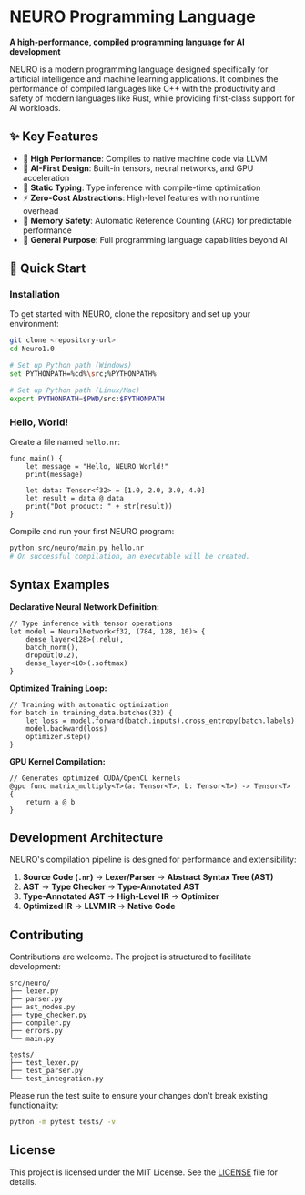 # NEURO Programming Language

**A high-performance, compiled programming language for AI development**

NEURO is a modern programming language designed specifically for artificial intelligence and machine learning applications. It combines the performance of compiled languages like C++ with the productivity and safety of modern languages like Rust, while providing first-class support for AI workloads.

## ✨ Key Features

- 🚀 **High Performance**: Compiles to native machine code via LLVM
- 🧠 **AI-First Design**: Built-in tensors, neural networks, and GPU acceleration  
- 🔧 **Static Typing**: Type inference with compile-time optimization
- ⚡ **Zero-Cost Abstractions**: High-level features with no runtime overhead
- 🎯 **Memory Safety**: Automatic Reference Counting (ARC) for predictable performance
- 🔀 **General Purpose**: Full programming language capabilities beyond AI

## 🚀 Quick Start

### Installation

To get started with NEURO, clone the repository and set up your environment:

```bash
git clone <repository-url>
cd Neuro1.0

# Set up Python path (Windows)
set PYTHONPATH=%cd%\src;%PYTHONPATH%

# Set up Python path (Linux/Mac)
export PYTHONPATH=$PWD/src:$PYTHONPATH
```

### Hello, World!

Create a file named `hello.nr`:

```neuro
func main() {
    let message = "Hello, NEURO World!"
    print(message)

    let data: Tensor<f32> = [1.0, 2.0, 3.0, 4.0]
    let result = data @ data
    print("Dot product: " + str(result))
}
```

Compile and run your first NEURO program:

```bash
python src/neuro/main.py hello.nr
# On successful compilation, an executable will be created.
```

## Syntax Examples

**Declarative Neural Network Definition:**
```neuro
// Type inference with tensor operations
let model = NeuralNetwork<f32, (784, 128, 10)> {
    dense_layer<128>(.relu),
    batch_norm(),
    dropout(0.2),
    dense_layer<10>(.softmax)
}
```

**Optimized Training Loop:**
```neuro
// Training with automatic optimization
for batch in training_data.batches(32) {
    let loss = model.forward(batch.inputs).cross_entropy(batch.labels)
    model.backward(loss)
    optimizer.step()
}
```

**GPU Kernel Compilation:**
```neuro
// Generates optimized CUDA/OpenCL kernels
@gpu func matrix_multiply<T>(a: Tensor<T>, b: Tensor<T>) -> Tensor<T> {
    return a @ b
}
```

## Development Architecture

NEURO's compilation pipeline is designed for performance and extensibility:

1.  **Source Code (`.nr`)** → **Lexer/Parser** → **Abstract Syntax Tree (AST)**
2.  **AST** → **Type Checker** → **Type-Annotated AST**
3.  **Type-Annotated AST** → **High-Level IR** → **Optimizer**
4.  **Optimized IR** → **LLVM IR** → **Native Code**

## Contributing

Contributions are welcome. The project is structured to facilitate development:

```
src/neuro/
├── lexer.py
├── parser.py
├── ast_nodes.py
├── type_checker.py
├── compiler.py
├── errors.py
└── main.py

tests/
├── test_lexer.py
├── test_parser.py
└── test_integration.py
```

Please run the test suite to ensure your changes don't break existing functionality:
```bash
python -m pytest tests/ -v
```

## License

This project is licensed under the MIT License. See the [LICENSE](LICENSE) file for details.
